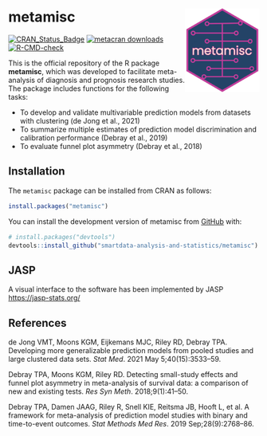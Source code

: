 
<!-- README.md is generated from README.Rmd. Please edit that file -->

# metamisc <img src="man/figures/logo.png" align="right" width="150" alt="" />

<!-- badges: start -->

[![CRAN_Status_Badge](https://www.r-pkg.org/badges/version/metamisc)](https://cran.r-project.org/package=metamisc)
[![metacran
downloads](https://cranlogs.r-pkg.org/badges/last-month/precmed)](https://cran.r-project.org/package=metamisc)
[![R-CMD-check](https://github.com/smartdata-analysis-and-statistics/metamisc/actions/workflows/R-CMD-check.yaml/badge.svg)](https://github.com/smartdata-analysis-and-statistics/metamisc/actions/workflows/R-CMD-check.yaml)
<!-- badges: end -->

This is the official repository of the R package **metamisc**, which was
developed to facilitate meta-analysis of diagnosis and prognosis
research studies. The package includes functions for the following
tasks:

- To develop and validate multivariable prediction models from datasets
  with clustering (de Jong et al., 2021)
- To summarize multiple estimates of prediction model discrimination and
  calibration performance (Debray et al., 2019)
- To evaluate funnel plot asymmetry (Debray et al., 2018)

## Installation

The `metamisc` package can be installed from CRAN as follows:

``` r
install.packages("metamisc")
```

You can install the development version of metamisc from
[GitHub](https://github.com/) with:

``` r
# install.packages("devtools")
devtools::install_github("smartdata-analysis-and-statistics/metamisc")
```

## JASP

A visual interface to the software has been implemented by JASP
<https://jasp-stats.org/>

## References

de Jong VMT, Moons KGM, Eijkemans MJC, Riley RD, Debray TPA. Developing
more generalizable prediction models from pooled studies and large
clustered data sets. *Stat Med*. 2021 May 5;40(15):3533–59.

Debray TPA, Moons KGM, Riley RD. Detecting small-study effects and
funnel plot asymmetry in meta-analysis of survival data: a comparison of
new and existing tests. *Res Syn Meth*. 2018;9(1):41–50.

Debray TPA, Damen JAAG, Riley R, Snell KIE, Reitsma JB, Hooft L, et
al. A framework for meta-analysis of prediction model studies with
binary and time-to-event outcomes. *Stat Methods Med Res*. 2019
Sep;28(9):2768–86.

